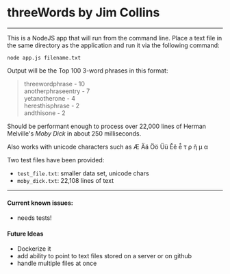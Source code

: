 # threeWords by Jim Collins

***

This is a NodeJS app that will run from the command line. Place a text file in the same directory as the application and run it via the following command:

`node app.js filename.txt`

Output will be the Top 100 3-word phrases in this format:

> threewordphrase - 10  
anotherphraseentry - 7  
yetanotherone - 4  
heresthisphrase - 2  
andthisone - 2

Should be performant enough to process over 22,000 lines of Herman Melville's *Moby Dick* in about 250 milliseconds.

Also works with unicode characters such as Æ Ää Öö Üü Ěě ē̂ τ ρ ῆ μ α

Two test files have been provided:

* `test_file.txt`: smaller data set, unicode chars
* `moby_dick.txt`: 22,108 lines of text

***

#### Current known issues: 
* needs tests!

#### Future Ideas
* Dockerize it
* add ability to point to text files stored on a server or on github
* handle multiple files at once